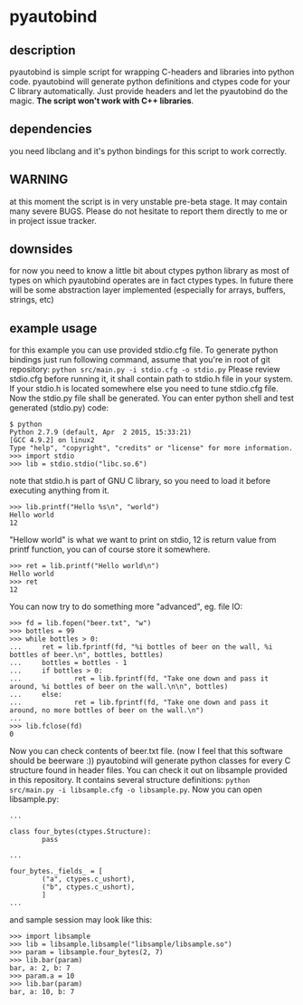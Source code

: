 # pyautobind

## description
pyautobind is simple script for wrapping C-headers and libraries into python code. pyautobind will generate python definitions and ctypes code for your C library automatically. Just provide headers and let the pyautobind do the magic. **The script won't work with C++ libraries**.

## dependencies
you need libclang and it's python bindings for this script to work correctly.

## WARNING
at this moment the script is in very unstable pre-beta stage. It may contain many severe BUGS. Please do not hesitate to report them directly to me or in project issue tracker.

## downsides
for now you need to know a little bit about ctypes python library as most of types on which pyautobind operates are in fact ctypes types. In future there will be some abstraction layer implemented (especially for arrays, buffers, strings, etc)

## example usage
for this example you can use provided stdio.cfg file. To generate python bindings just run following command, assume that you're in root of git repository:
`python src/main.py -i stdio.cfg -o stdio.py`
Please review stdio.cfg before running it, it shall contain path to stdio.h file in your system. If your stdio.h is located somewhere else you need to tune stdio.cfg file. Now the stdio.py file shall be generated. You can enter python shell and test generated (stdio.py) code:
```
$ python
Python 2.7.9 (default, Apr  2 2015, 15:33:21) 
[GCC 4.9.2] on linux2
Type "help", "copyright", "credits" or "license" for more information.
>>> import stdio
>>> lib = stdio.stdio("libc.so.6")
```
note that stdio.h is part of GNU C library, so you need to load it before executing anything from it.
```
>>> lib.printf("Hello %s\n", "world")
Hello world
12
```
"Hellow world" is what we want to print on stdio, 12 is return value from printf function, you can of course store it somewhere.
```
>>> ret = lib.printf("Hello world\n")
Hello world
>>> ret
12
```
You can now try to do something more "advanced", eg. file IO:
```
>>> fd = lib.fopen("beer.txt", "w")
>>> bottles = 99
>>> while bottles > 0:
...     ret = lib.fprintf(fd, "%i bottles of beer on the wall, %i bottles of beer.\n", bottles, bottles)
...     bottles = bottles - 1
...     if bottles > 0:
...             ret = lib.fprintf(fd, "Take one down and pass it around, %i bottles of beer on the wall.\n\n", bottles)
...     else:
...             ret = lib.fprintf(fd, "Take one down and pass it around, no more bottles of beer on the wall.\n")
...
>>> lib.fclose(fd)
0
```
Now you can check contents of beer.txt file. (now I feel that this software should be beerware :)) pyautobind will generate python classes for every C structure found in header files. You can check it out on libsample provided in this repository. It contains several structure definitions: `python src/main.py -i libsample.cfg -o libsample.py`. Now you can open libsample.py:
```
...

class four_bytes(ctypes.Structure):                                                                              
        pass                                                                                                     

...                                                                                                    
                                                                                                                 
four_bytes._fields_ = [                                                                                          
        ("a", ctypes.c_ushort),                                                                                  
        ("b", ctypes.c_ushort),                                                                                  
        ]                                                                                                        
...
```
and sample session may look like this:
```
>>> import libsample
>>> lib = libsample.libsample("libsample/libsample.so")
>>> param = libsample.four_bytes(2, 7)
>>> lib.bar(param)
bar, a: 2, b: 7
>>> param.a = 10
>>> lib.bar(param)
bar, a: 10, b: 7
```
